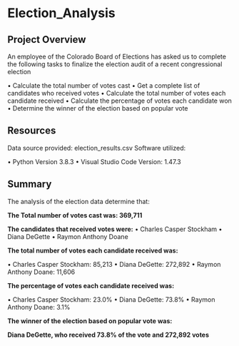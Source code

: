 # Election_Analysis

## Project Overview
An employee of the Colorado Board of Elections has asked us to complete the following tasks to finalize the election audit of a recent congressional election

•	Calculate the total number of votes cast
•	Get a complete list of candidates who received votes
•	Calculate the total number of votes each candidate received
•	Calculate the percentage of votes each candidate won
•	Determine the winner of the election based on popular vote

## Resources
Data source provided:  election_results.csv
Software utilized: 

•	Python Version 3.8.3 
•	Visual Studio Code Version: 1.47.3

## Summary
The analysis of the election data determine that:

**The Total number of votes cast was: 369,711**

**The candidates that received votes were:**
   •	Charles Casper Stockham
   •	Diana DeGette
   •	Raymon Anthony Doane
 
**The total number of votes each candidate received was:**

   •	Charles Casper Stockham: 85,213
   •	Diana DeGette: 272,892
   •	Raymon Anthony Doane: 11,606

**The percentage of votes each candidate received was:**

  •	Charles Casper Stockham: 23.0% 
  •	Diana DeGette: 73.8% 
  •	Raymon Anthony Doane: 3.1% 
  
**The winner of the election based on popular vote was:**

  **Diana DeGette, who received 73.8% of the vote and 272,892 votes**
